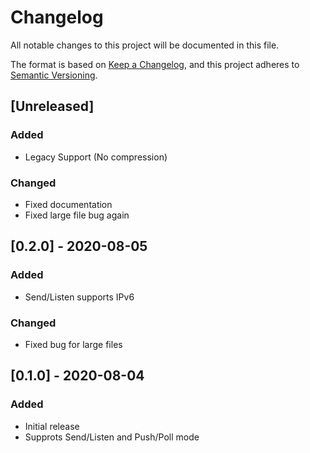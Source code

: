 # Changelog
All notable changes to this project will be documented in this file.

The format is based on [Keep a Changelog](https://keepachangelog.com/en/1.0.0/),
and this project adheres to [Semantic Versioning](https://semver.org/spec/v2.0.0.html).

## [Unreleased]
### Added
- Legacy Support (No compression)

### Changed
- Fixed documentation
- Fixed large file bug again

## [0.2.0] - 2020-08-05
### Added
- Send/Listen supports IPv6

### Changed
- Fixed bug for large files

## [0.1.0] - 2020-08-04
### Added
- Initial release
- Supprots Send/Listen and Push/Poll mode
